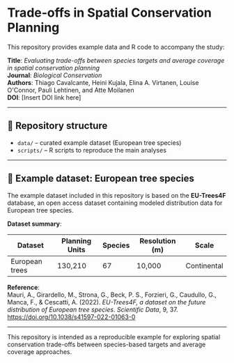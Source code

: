 # Trade-offs in Spatial Conservation Planning

This repository provides example data and R code to accompany the study:

**Title**: *Evaluating trade-offs between species targets and average coverage in spatial conservation planning*  
**Journal**: *Biological Conservation*  
**Authors**: Thiago Cavalcante, Heini Kujala, Elina A. Virtanen, Louise O'Connor, Pauli Lehtinen, and Atte Moilanen  
**DOI**: [Insert DOI link here]

---

## 📂 Repository structure

- `data/` – curated example dataset (European tree species)
- `scripts/` – R scripts to reproduce the main analyses

---

## 🌲 Example dataset: European tree species

The example dataset included in this repository is based on the **EU-Trees4F** database, an open access dataset containing modeled distribution data for European tree species.

**Dataset summary**:

| Dataset         | Planning Units | Species | Resolution (m) | Scale        |
|-----------------|----------------|---------|----------------|--------------|
| European trees  | 130,210        | 67      | 10,000         | Continental  |

**Reference**:  
Mauri, A., Girardello, M., Strona, G., Beck, P. S., Forzieri, G., Caudullo, G., Manca, F., & Cescatti, A. (2022). *EU-Trees4F, a dataset on the future distribution of European tree species*. *Scientific Data*, 9, 37. https://doi.org/10.1038/s41597-022-01063-0

---

This repository is intended as a reproducible example for exploring spatial conservation trade-offs between species-based targets and average coverage approaches.
